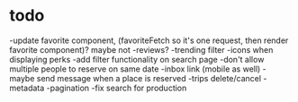 # todo

-update favorite component, (favoriteFetch so it's one request, then render favorite component)? maybe not
-reviews?
-trending filter
-icons when displaying perks
-add filter functionality on search page
-don't allow multiple people to reserve on same date
-inbox link (mobile as well) - maybe send message when a place is reserved
-trips delete/cancel
-metadata
-pagination
-fix search for production
